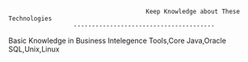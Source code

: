                                           Keep Knowledge about These Technologies
					  ---------------------------------------
Basic Knowledge in Business Intelegence Tools,Core Java,Oracle SQL,Unix,Linux					   
